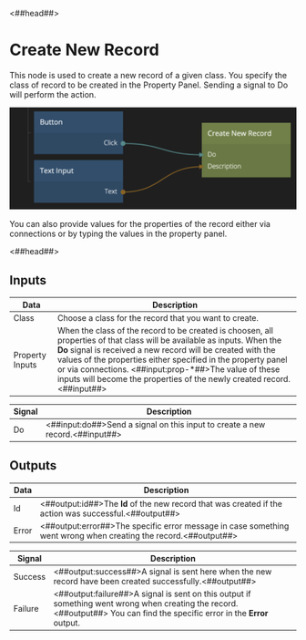 <##head##>

# Create New Record

This node is used to create a new record of a given class. You specify the class of record to be created in the Property Panel. Sending a <span class="ndl-signal">signal</span> to <span class="ndl-signal">Do</span> will perform the action.

<div class="ndl-image-with-background l">

![](./create-new-record.png)

</div>

You can also provide values for the properties of the record either via connections or by typing the values in the property panel.

<##head##>

## Inputs

| Data                                          | Description                                                                                                                                                                                                                                                                                                                                                                                   |
| --------------------------------------------- | --------------------------------------------------------------------------------------------------------------------------------------------------------------------------------------------------------------------------------------------------------------------------------------------------------------------------------------------------------------------------------------------- |
| <span class="ndl-data">Class</span>           | Choose a class for the record that you want to create.                                                                                                                                                                                                                                                                                                                                        |
| <span class="ndl-data">Property Inputs</span> | When the class of the record to be created is choosen, all properties of that class will be available as inputs. When the **Do** signal is received a new record will be created with the values of the properties either specified in the property panel or via connections. <##input:prop-\*##>The value of these inputs will become the properties of the newly created record.<##input##> |

| Signal                             | Description                                                                  |
| ---------------------------------- | ---------------------------------------------------------------------------- |
| <span class="ndl-signal">Do</span> | <##input:do##>Send a signal on this input to create a new record.<##input##> |

## Outputs

| Data                                | Description                                                                                                     |
| ----------------------------------- | --------------------------------------------------------------------------------------------------------------- |
| <span class="ndl-data">Id</span>    | <##output:id##>The **Id** of the new record that was created if the action was successful.<##output##>          |
| <span class="ndl-data">Error</span> | <##output:error##>The specific error message in case something went wrong when creating the record.<##output##> |

| Signal                                  | Description                                                                                                                                                                |
| --------------------------------------- | -------------------------------------------------------------------------------------------------------------------------------------------------------------------------- |
| <span class="ndl-signal">Success</span> | <##output:success##>A signal is sent here when the new record have been created successfully.<##output##>                                                                  |
| <span class="ndl-signal">Failure</span> | <##output:failure##>A signal is sent on this output if something went wrong when creating the record.<##output##> You can find the specific error in the **Error** output. |
